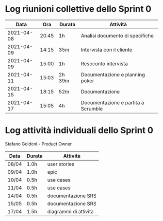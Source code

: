 # Log riunioni collettive dello Sprint 0

| Data | Ora | Durata | Attività |
|------|-----|--------|----------|
| 2021-04-08 | 20:45 | 1h | Analisi documento di specifiche |
| 2021-04-09 | 14:15 | 35m | Intervista con il cliente |
| 2021-04-09 | 15:00 | 1h | Resoconto intervista |
| 2021-04-11 | 15:03 | 2h 39m | Documentazione e planning poker |
| 2021-04-15 | 18:15 | 52m | Documentazione |
| 2021-04-17 | 15:05 | 4h | Documentazione e partita a Scrumble |


# Log attività individuali dello Sprint 0

Stefano Goldoni - Product Owner

| Data  | Durata | Attività |
|-------|--------|----------|
|08/04 |1.0h |user stories
|09/04 |1.0h |epic
|10/04 |0.5h |use cases
|11/04 |0.5h |use cases
|14/04 |0.5h |documentazione SRS
|15/05 |0.5h |documentazione SRS
|17/04 |1.5h |diagrammi di attività